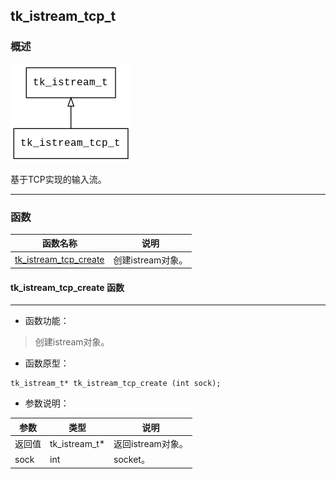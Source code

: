 ## tk\_istream\_tcp\_t
### 概述
![image](images/tk_istream_tcp_t_0.png)

基于TCP实现的输入流。

----------------------------------
### 函数
<p id="tk_istream_tcp_t_methods">

| 函数名称 | 说明 | 
| -------- | ------------ | 
| <a href="#tk_istream_tcp_t_tk_istream_tcp_create">tk\_istream\_tcp\_create</a> | 创建istream对象。 |
#### tk\_istream\_tcp\_create 函数
-----------------------

* 函数功能：

> <p id="tk_istream_tcp_t_tk_istream_tcp_create">创建istream对象。


* 函数原型：

```
tk_istream_t* tk_istream_tcp_create (int sock);
```

* 参数说明：

| 参数 | 类型 | 说明 |
| -------- | ----- | --------- |
| 返回值 | tk\_istream\_t* | 返回istream对象。 |
| sock | int | socket。 |
